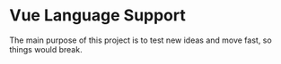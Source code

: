 # Vue Language Support

The main purpose of this project is to test new ideas and move fast, so things would break.
